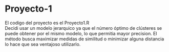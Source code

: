 # Proyecto-1
El codigo del proyecto es el Proyecto1.R		
Decidi usar un modelo jerarquico ya que el número óptimo de clústeres se puede obtener por el mismo modelo, lo que permitia mayor precision. 
El método busca maximizar medidas de similitud o minimizar alguna distancia lo hace que sea ventajoso utilizarlo.

